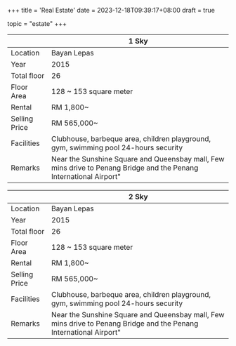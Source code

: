 +++
title = 'Real Estate'
date = 2023-12-18T09:39:17+08:00
draft = true

topic = "estate" 
+++

||1 Sky|
| ---------- | ---------- |
| Location | Bayan Lepas |
| Year | 2015 |
| Total floor | 26 |
| Floor Area | 128 ~ 153 square meter |
| Rental | RM 1,800~ |
| Selling Price | RM 565,000~ |
| Facilities | Clubhouse, barbeque area, children playground, gym, swimming pool 24-hours security |
| Remarks | Near the Sunshine Square and Queensbay mall, Few mins drive to Penang Bridge and the Penang International Airport" |
<!-- split -->
||2 Sky|
| ---------- | ---------- |
| Location | Bayan Lepas |
| Year | 2015 |
| Total floor | 26 |
| Floor Area | 128 ~ 153 square meter |
| Rental | RM 1,800~ |
| Selling Price | RM 565,000~ |
| Facilities | Clubhouse, barbeque area, children playground, gym, swimming pool 24-hours security |
| Remarks | Near the Sunshine Square and Queensbay mall, Few mins drive to Penang Bridge and the Penang International Airport" |
<!-- split -->
